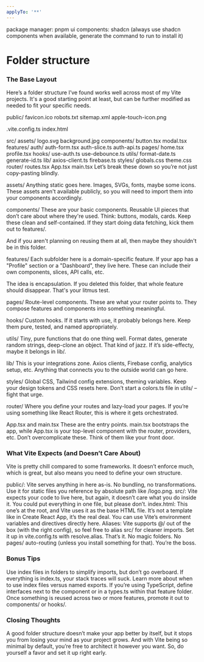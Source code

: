 ```yaml
---
applyTo: '**'
---
```

package manager: pnpm
ui components: shadcn (always use shadcn components when available, generate the command to run to install it)

# Folder structure
### The Base Layout
Here’s a folder structure I’ve found works well across most of my Vite projects. It's a good starting point at least, but can be further modified as needed to fit your specific needs.

public/
  favicon.ico
  robots.txt
  sitemap.xml
  apple-touch-icon.png

.vite.config.ts
index.html

src/
  assets/
    logo.svg
    background.jpg
  components/
    button.tsx
    modal.tsx
  features/
    auth/
      auth-form.tsx
      auth-slice.ts
      auth-api.ts
  pages/
    home.tsx
    profile.tsx
  hooks/
    use-auth.ts
    use-debounce.ts
  utils/
    format-date.ts
    generate-id.ts
  lib/
    axios-client.ts
    firebase.ts
  styles/
    globals.css
    theme.css
  router/
    routes.tsx
  App.tsx
  main.tsx
Let’s break these down so you’re not just copy-pasting blindly.

assets/
Anything static goes here. Images, SVGs, fonts, maybe some icons. These assets aren't available publicly, so you will need to import them into your components accordingly.

components/
These are your basic components. Reusable UI pieces that don’t care about where they're used. Think: buttons, modals, cards. Keep these clean and self-contained. If they start doing data fetching, kick them out to features/.

And if you aren't planning on reusing them at all, then maybe they shouldn't be in this folder.

features/
Each subfolder here is a domain-specific feature. If your app has a "Profile" section or a "Dashboard", they live here. These can include their own components, slices, API calls, etc.

The idea is encapsulation. If you deleted this folder, that whole feature should disappear. That's your litmus test.

pages/
Route-level components. These are what your router points to. They compose features and components into something meaningful.

hooks/
Custom hooks. If it starts with use, it probably belongs here. Keep them pure, tested, and named appropriately.

utils/
Tiny, pure functions that do one thing well. Format dates, generate random strings, deep-clone an object. That kind of jazz. If it’s side-effecty, maybe it belongs in lib/.

lib/
This is your integrations zone. Axios clients, Firebase config, analytics setup, etc. Anything that connects you to the outside world can go here.

styles/
Global CSS, Tailwind config extensions, theming variables. Keep your design tokens and CSS resets here. Don’t start a colors.ts file in utils/ – fight that urge.

router/
Where you define your routes and lazy-load your pages. If you’re using something like React Router, this is where it gets orchestrated.

App.tsx and main.tsx
These are the entry points. main.tsx bootstraps the app, while App.tsx is your top-level component with the router, providers, etc. Don’t overcomplicate these. Think of them like your front door.

### What Vite Expects (and Doesn’t Care About)
Vite is pretty chill compared to some frameworks. It doesn’t enforce much, which is great, but also means you need to define your own structure.

public/: Vite serves anything in here as-is. No bundling, no transformations. Use it for static files you reference by absolute path like /logo.png.
src/: Vite expects your code to live here, but again, it doesn’t care what you do inside it. You could put everything in one file, but please don’t.
index.html: This one’s at the root, and Vite uses it as the base HTML file. It’s not a template like in Create React App, it’s the real deal. You can use Vite’s environment variables and directives directly here.
Aliases: Vite supports @/ out of the box (with the right config), so feel free to alias src/ for cleaner imports. Set it up in vite.config.ts with resolve.alias.
That’s it. No magic folders. No pages/ auto-routing (unless you install something for that). You’re the boss.

### Bonus Tips
Use index files in folders to simplify imports, but don’t go overboard. If everything is index.ts, your stack traces will suck. Learn more about when to use index files versus named exports.
If you’re using TypeScript, define interfaces next to the component or in a types.ts within that feature folder.
Once something is reused across two or more features, promote it out to components/ or hooks/.

### Closing Thoughts
A good folder structure doesn’t make your app better by itself, but it stops you from losing your mind as your project grows. And with Vite being so minimal by default, you’re free to architect it however you want. So, do yourself a favor and set it up right early.
